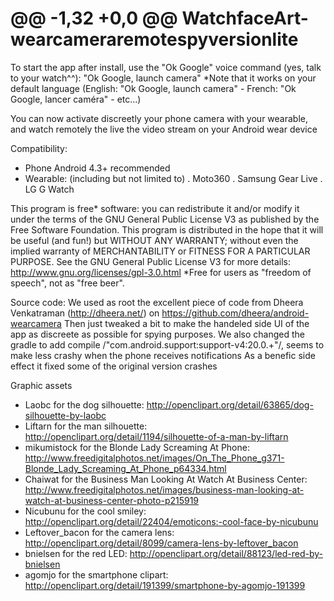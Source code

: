 @@ -1,32 +0,0 @@
WatchfaceArt-wearcameraremotespyversionlite
===========================================

To start the app after install, use the "Ok Google" voice command (yes, talk to your watch^^): "Ok Google, launch camera"
*Note that it works on your default language (English: "Ok Google, launch camera" - French: "Ok Google, lancer caméra" - etc...)

You can now activate discreetly your phone camera with your wearable, and watch remotely the live the video stream on your Android wear device

Compatibility:
 - Phone Android 4.3+ recommended
 - Wearable: (including but not limited to)
     . Moto360
     . Samsung Gear Live
     . LG G Watch

This program is free* software: you can redistribute it and/or modify it under the terms of the GNU General Public License V3 as published by the Free Software Foundation. This program is distributed in the hope that it will be useful (and fun!) but WITHOUT ANY WARRANTY; without even the implied warranty of MERCHANTABILITY or FITNESS FOR A PARTICULAR PURPOSE. See the GNU General Public License V3 for more details: http://www.gnu.org/licenses/gpl-3.0.html
*Free for users as "freedom of speech", not as "free beer".

Source code: We used as root the excellent piece of code from Dheera Venkatraman (http://dheera.net/) on https://github.com/dheera/android-wearcamera
Then just tweaked a bit to make the handeled side UI of the app as discreete as possible for spying purposes.
We also changed the gradle to add compile /"com.android.support:support-v4:20.0.+"/, seems to make less crashy when the phone receives notifications
As a benefic side effect it fixed some of the original version crashes

Graphic assets
 - Laobc for the dog silhouette: http://openclipart.org/detail/63865/dog-silhouette-by-laobc
 - Liftarn for the man silhouette: http://openclipart.org/detail/1194/silhouette-of-a-man-by-liftarn
 - mikumistock for the Blonde Lady Screaming At Phone: http://www.freedigitalphotos.net/images/On_The_Phone_g371-Blonde_Lady_Screaming_At_Phone_p64334.html
 - Chaiwat for the Business Man Looking At Watch At Business Center: http://www.freedigitalphotos.net/images/business-man-looking-at-watch-at-business-center-photo-p215919
 - Nicubunu for the cool smiley: http://openclipart.org/detail/22404/emoticons:-cool-face-by-nicubunu
 - Leftover_bacon for the camera lens: http://openclipart.org/detail/8099/camera-lens-by-leftover_bacon
 - bnielsen for the red LED: http://openclipart.org/detail/88123/led-red-by-bnielsen
 - agomjo for the smartphone clipart: http://openclipart.org/detail/191399/smartphone-by-agomjo-191399

